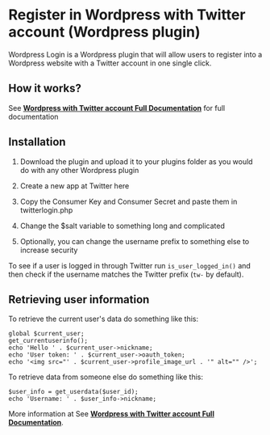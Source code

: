 Register in Wordpress with Twitter account (Wordpress plugin)
=============================================================

Wordpress Login is a Wordpress plugin that will allow users to register into a Wordpress website with a Twitter account in one single click.

How it works?
-------------------------------------------------------------

See **[Wordpress with Twitter account Full Documentation](http://xaviesteve.com/3128/register-in-wordpress-with-twitter-account-plugin/)** for full documentation

Installation
-------------------------------------------------------------

1. Download the plugin and upload it to your plugins folder as you would do with any other Wordpress plugin

2. Create a new app at Twitter here

3. Copy the Consumer Key and Consumer Secret and paste them in twitterlogin.php

4. Change the $salt variable to something long and complicated

5. Optionally, you can change the username prefix to something else to increase security

To see if a user is logged in through Twitter run `is_user_logged_in()` and then check if the username matches the Twitter prefix (`tw-` by default).

Retrieving user information
-------------------------------------------------------------

To retrieve the current user's data do something like this:

	global $current_user;
	get_currentuserinfo();
	echo 'Hello ' . $current_user->nickname;
	echo 'User token: ' . $current_user->oauth_token;
	echo '<img src="' . $current_user->profile_image_url . '" alt="" />';


To retrieve data from someone else do something like this:

	$user_info = get_userdata($user_id);
	echo 'Username: ' . $user_info->nickname;


More information at See **[Wordpress with Twitter account Full Documentation](http://xaviesteve.com/3128/register-in-wordpress-with-twitter-account-plugin/)**.